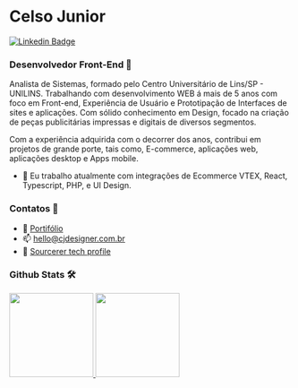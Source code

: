 # Celso Junior

[![Linkedin Badge](https://img.shields.io/badge/-LinkedIn-blue?style=flat-square&logo=Linkedin&logoColor=white&link=https://www.linkedin.com/in/celso-junior/)](https://www.linkedin.com/in/celso-junior/)

### Desenvolvedor Front-End​ :rocket:
Analista de Sistemas, formado pelo Centro Universitário de Lins/SP - UNILINS. Trabalhando com desenvolvimento WEB á mais de 5 anos com foco em Front-end, Experiência de Usuário e Prototipação de Interfaces de sites e aplicações. Com sólido conhecimento em Design, focado na criação de peças publicitárias impressas e digitais de diversos segmentos.

Com a experiência adquirida com o decorrer dos anos, contribui em projetos de grande porte, tais como, E-commerce, aplicações web, aplicações desktop e Apps mobile.


- 🔭 Eu trabalho atualmente com integrações de Ecommerce VTEX, React, Typescript, PHP, e UI Design.

### Contatos :mega:

- :link: [Portifólio](https://cjdesigner.com.br/)
- :mailbox: hello@cjdesigner.com.br
- :link: [Sourcerer tech profile](https://sourcerer.io/clsjunnior)

### Github Stats 🛠 &nbsp;

<p align="left">
  <a href="https://github.com/clsjunnior">
   <img height="150em" src="https://github-readme-stats-eight-theta.vercel.app/api?username=clsjunnior&show_icons=true&theme=react&include_all_commits=true&count_private=true&hide=issues,contribs" />

   <img height="150em" src="https://github-readme-stats.vercel.app/api/top-langs/?username=clsjunnior&&layout=compact&theme=react" />
   </a>
 </p>
 

